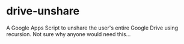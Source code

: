 # drive-unshare
A Google Apps Script to unshare the user's entire Google Drive using recursion.  Not sure why anyone would need this...
